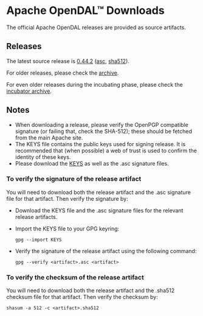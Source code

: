 # Apache OpenDAL™ Downloads

The official Apache OpenDAL releases are provided as source artifacts.

## Releases

The latest source release is [0.44.2](
https://www.apache.org/dyn/closer.lua/opendal/0.44.2/apache-opendal-0.44.2-src.tar.gz?action=download) ([asc](https://downloads.apache.org/opendal/0.44.2/apache-opendal-0.44.2-src.tar.gz.asc),
[sha512](https://downloads.apache.org/opendal/0.44.2/apache-opendal-0.44.2-src.tar.gz.sha512)).

For older releases, please check the [archive](https://archive.apache.org/dist/opendal/).

For even older releases during the incubating phase, please check the [incubator archive](https://archive.apache.org/dist/incubator/opendal/).

## Notes

* When downloading a release, please verify the OpenPGP compatible signature (or failing that, check the SHA-512); these should be fetched from the main Apache site.
* The KEYS file contains the public keys used for signing release. It is recommended that (when possible) a web of trust is used to confirm the identity of these keys.
* Please download the [KEYS](https://downloads.apache.org/opendal/KEYS) as well as the .asc signature files.

### To verify the signature of the release artifact

You will need to download both the release artifact and the .asc signature file for that artifact. Then verify the signature by:

* Download the KEYS file and the .asc signature files for the relevant release artifacts.
* Import the KEYS file to your GPG keyring: 

    ```shell
    gpg --import KEYS
    ```

* Verify the signature of the release artifact using the following command:
  
    ```shell
    gpg --verify <artifact>.asc <artifact>
    ```

### To verify the checksum of the release artifact

You will need to download both the release artifact and the .sha512 checksum file for that artifact. Then verify the checksum by:

```shell
shasum -a 512 -c <artifact>.sha512
```
